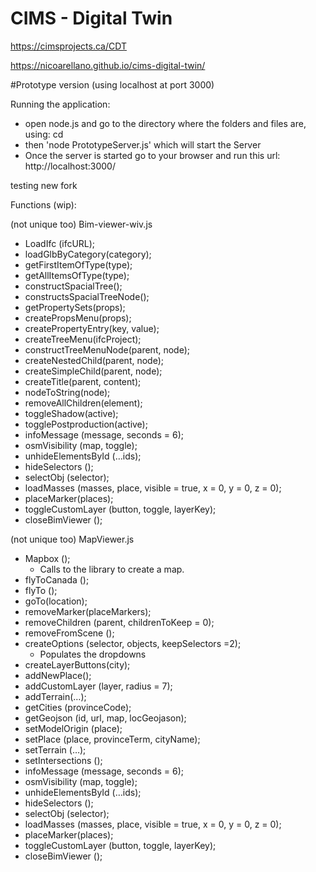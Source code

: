 # CIMS - Digital Twin

https://cimsprojects.ca/CDT

https://nicoarellano.github.io/cims-digital-twin/

#Prototype version (using localhost at port 3000)

Running the application:

- open node.js and go to the directory where the folders and files are, using: cd
- then 'node PrototypeServer.js' which will start the Server
- Once the server is started go to your browser and run this url: http://localhost:3000/

testing new fork

Functions (wip):

(not unique too) Bim-viewer-wiv.js

- LoadIfc (ifcURL);
- loadGlbByCategory(category);
- getFirstItemOfType(type);
- getAllItemsOfType(type);
- constructSpacialTree();
- constructsSpacialTreeNode();
- getPropertySets(props);
- createPropsMenu(props);
- createPropertyEntry(key, value);
- createTreeMenu(ifcProject);
- constructTreeMenuNode(parent, node);
- createNestedChild(parent, node);
- createSimpleChild(parent, node);
- createTitle(parent, content);
- nodeToString(node);
- removeAllChildren(element);
- toggleShadow(active);
- togglePostproduction(active);
- infoMessage (message, seconds = 6);
- osmVisibility (map, toggle);
- unhideElementsById (…ids);
- hideSelectors ();
- selectObj (selector);
- loadMasses (masses, place, visible = true, x = 0, y = 0, z = 0);
- placeMarker(places);
- toggleCustomLayer (button, toggle, layerKey);
- closeBimViewer ();

(not unique too) MapViewer.js

- Mapbox ();
  - Calls to the library to create a map.
- flyToCanada ();
- flyTo ();
- goTo(location);
- removeMarker(placeMarkers);
- removeChildren (parent, childrenToKeep = 0);
- removeFromScene ();
- createOptions (selector, objects, keepSelectors =2);
  - Populates the dropdowns
- createLayerButtons(city);
- addNewPlace();
- addCustomLayer (layer, radius = 7);
- addTerrain(…);
- getCities (provinceCode);
- getGeojson (id, url, map, locGeojason);
- setModelOrigin (place);
- setPlace (place, provinceTerm, cityName);
- setTerrain (…);
- setIntersections ();
- infoMessage (message, seconds = 6);
- osmVisibility (map, toggle);
- unhideElementsById (…ids);
- hideSelectors ();
- selectObj (selector);
- loadMasses (masses, place, visible = true, x = 0, y = 0, z = 0);
- placeMarker(places);
- toggleCustomLayer (button, toggle, layerKey);
- closeBimViewer ();
